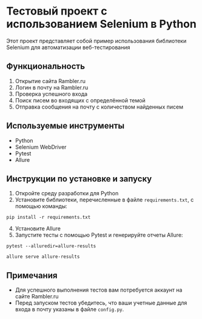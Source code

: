 # Тестовый проект с использованием Selenium в Python

Этот проект представляет собой пример использования библиотеки Selenium для автоматизации веб-тестирования

## Функциональность

1. Открытие сайта Rambler.ru
2. Логин в почту на Rambler.ru
3. Проверка успешного входа
4. Поиск писем во входящих с определённой темой
5. Отправка сообщения на почту с количеством найденных писем

## Используемые инструменты

- Python
- Selenium WebDriver
- Pytest
- Allure

## Инструкции по установке и запуску

1. Откройте среду разработки для Python
2. Установите библиотеки, перечисленные в файле `requirements.txt`, с помощью команды:

```shell
pip install -r requirements.txt
```

4. Установите Allure
5. Запустите тесты с помощью Pytest и генерируйте отчеты Allure:

```shell
pytest --alluredir=allure-results
```

```shell
allure serve allure-results
```

## Примечания

- Для успешного выполнения тестов вам потребуется аккаунт на сайте Rambler.ru
- Перед запуском тестов убедитесь, что ваши учетные данные для входа в почту указаны в файле `config.py`.

